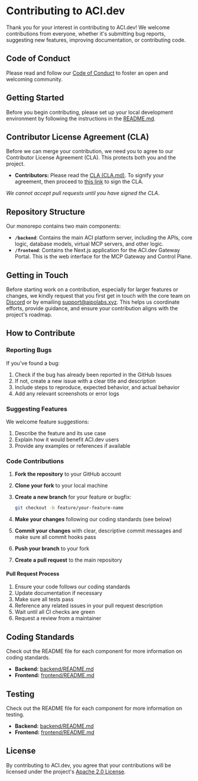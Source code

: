 # Contributing to ACI.dev

Thank you for your interest in contributing to ACI.dev! We welcome contributions from everyone, whether it's submitting bug reports, suggesting new features, improving documentation, or contributing code.

## Code of Conduct

Please read and follow our [Code of Conduct](CODE_OF_CONDUCT.md) to foster an open and welcoming community.

## Getting Started

Before you begin contributing, please set up your local development environment by following the instructions in the [README.md](README.md).

## Contributor License Agreement (CLA)

Before we can merge your contribution, we need you to agree to our Contributor License Agreement (CLA). This protects both you and the project.

- **Contributors:** Please read the [CLA (CLA.md)](CLA.md). To signify your agreement, then proceed to [this link](https://bit.ly/4iTXI10) to sign the CLA.

*We cannot accept pull requests until you have signed the CLA*.

## Repository Structure

Our monorepo contains two main components:

- **`/backend`**: Contains the main ACI platform server, including the APIs, core logic, database models, virtual MCP servers, and other logic.
- **`/frontend`**: Contains the Next.js application for the ACI.dev Gateway Portal. This is the web interface for the MCP Gateway and Control Plane.

## Getting in Touch

Before starting work on a contribution, especially for larger features or changes, we kindly request that you first get in touch with the core team on [Discord](https://discord.com/invite/UU2XAnfHJh) or by emailing <support@aipolabs.xyz>. This helps us coordinate efforts, provide guidance, and ensure your contribution aligns with the project's roadmap.

## How to Contribute

### Reporting Bugs

If you've found a bug:

1. Check if the bug has already been reported in the GitHub Issues
2. If not, create a new issue with a clear title and description
3. Include steps to reproduce, expected behavior, and actual behavior
4. Add any relevant screenshots or error logs

### Suggesting Features

We welcome feature suggestions:

1. Describe the feature and its use case
2. Explain how it would benefit ACI.dev users
3. Provide any examples or references if available

### Code Contributions

1. **Fork the repository** to your GitHub account
2. **Clone your fork** to your local machine
3. **Create a new branch** for your feature or bugfix:

   ```bash
   git checkout -b feature/your-feature-name
   ```

4. **Make your changes** following our coding standards (see below)
5. **Commit your changes** with clear, descriptive commit messages and make sure all commit hooks pass
6. **Push your branch** to your fork
7. **Create a pull request** to the main repository

#### Pull Request Process

1. Ensure your code follows our coding standards
2. Update documentation if necessary
3. Make sure all tests pass
4. Reference any related issues in your pull request description
5. Wait until all CI checks are green
6. Request a review from a maintainer

## Coding Standards

Check out the README file for each component for more information on coding standards.

- **Backend:** [backend/README.md](backend/README.md)
- **Frontend:** [frontend/README.md](frontend/README.md)

## Testing

Check out the README file for each component for more information on testing.

- **Backend:** [backend/README.md](backend/README.md)
- **Frontend:** [frontend/README.md](frontend/README.md)

## License

By contributing to ACI.dev, you agree that your contributions will be licensed under the project's [Apache 2.0 License](LICENSE).
